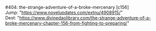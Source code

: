 #404: the-strange-adventure-of-a-broke-mercenary [c156] <br/>
Jump: "https://www.novelupdates.com/extnu/4908915/" <br/>
Dest: "https://www.divinedaolibrary.com/the-strange-adventure-of-a-broke-mercenary-chapter-156-from-fighting-to-preparing/"